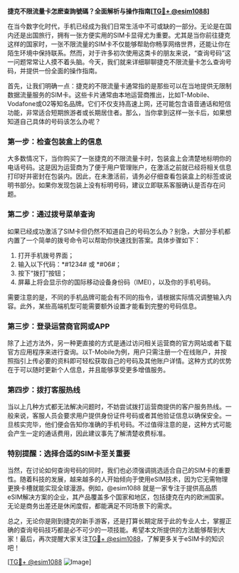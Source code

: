 **捷克不限流量卡怎麽查詢號碼？全面解析与操作指南[[TG💪+ @esim1088](https://t.me/s/esim1088)]**

在当今数字化时代，手机已经成为我们日常生活中不可或缺的一部分。无论是在国内还是出国旅行，拥有一张方便实用的SIM卡显得尤为重要。尤其是当你前往捷克这样的国家时，一张不限流量的SIM卡不仅能够帮助你畅享网络世界，还能让你在陌生环境中保持联系。然而，对于许多初次使用这类卡的朋友来说，“查询号码”这一问题常常让人摸不着头脑。今天，我们就来详细聊聊捷克不限流量卡怎么查询号码，并提供一份全面的操作指南。

首先，让我们明确一点：捷克的不限流量卡通常指的是那些可以在当地提供无限制数据流量服务的SIM卡。这些卡片通常由本地运营商推出，比如T-Mobile、Vodafone或O2等知名品牌。它们不仅支持高速上网，还可能包含语音通话和短信功能，非常适合短期旅游者或长期居住者。那么，当你拿到这样一张卡后，如果想知道自己具体的号码该怎么办呢？

### **第一步：检查包装盒上的信息**
大多数情况下，当你购买了一张捷克的不限流量卡时，包装盒上会清楚地标明你的电话号码。这是因为运营商为了便于用户管理账户，在激活之前就已经将相关信息打印好并密封在包装内。因此，在未激活前，请务必仔细查看包装盒上的标签或说明书部分。如果你发现包装上没有标明号码，建议立即联系客服确认是否存在问题。

### **第二步：通过拨号菜单查询**
如果已经成功激活了SIM卡但仍然不知道自己的号码怎么办？别急，大部分手机都内置了一个简单的拨号命令可以帮助你快速找到答案。具体步骤如下：
1. 打开手机拨号界面；
2. 输入以下代码：*#1234# 或 *#06#；
3. 按下“拨打”按钮；
4. 屏幕上将会显示你的国际移动设备身份码（IMEI），以及你的手机号码。

需要注意的是，不同的手机品牌可能会有不同的指令，请根据实际情况调整输入内容。此外，某些高端机型可能需要额外设置才能看到完整的号码信息。

### **第三步：登录运营商官网或APP**
除了上述方法外，另一种更直接的方式是通过访问相关运营商的官方网站或者下载官方应用程序来进行查询。以T-Mobile为例，用户只需注册一个在线账户，并按照指引上传必要的资料即可轻松获取自己的号码及其他账户详情。这种方式的优势在于可以随时更新个人信息，并且能够享受更多增值服务。

### **第四步：拨打客服热线**
当以上几种方式都无法解决问题时，不妨尝试拨打运营商提供的客户服务热线。一般来说，客服人员会要求用户提供身份证件号码或者其他验证信息以确保安全。一旦核实完毕，他们便会告知你准确的手机号码。不过值得注意的是，这种方式可能会产生一定的通话费用，因此建议事先了解清楚收费标准。

### **特别提醒：选择合适的SIM卡至关重要**
当然，在讨论如何查询号码的同时，我们也必须强调挑选适合自己的SIM卡的重要性。随着科技的发展，越来越多的人开始倾向于使用eSIM技术，因为它无需物理更换卡槽就能实现全球漫游。例如，@esim1088 就是一家专注于提供高品质eSIM解决方案的企业，其产品覆盖多个国家和地区，包括捷克在内的欧洲国家。无论是商务出差还是休闲度假，都能满足不同场景下的需求。

总之，无论你是刚到捷克的新手游客，还是打算长期定居于此的专业人士，掌握正确的查询号码技巧都是必不可少的一项技能。希望本文所提供的方法能够帮到大家！最后，再次提醒大家关注[TG💪+ @esim1088](https://t.me/s/esim1088)，了解更多关于eSIM卡的知识吧！

[[TG💪+ @esim1088](https://t.me/s/esim1088) ![Image](https://i.postimg.cc/4NQfJmqS/Snipaste-2025-05-13-00-14-12.png)]